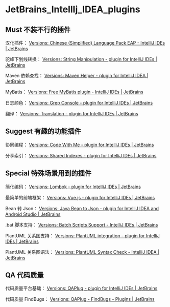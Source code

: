 # JetBrains_IntellIj_IDEA_plugins

## Must 不装不行的插件

汉化插件：
[Versions: Chinese (Simplified) Language Pack EAP - IntelliJ IDEs | JetBrains](https://plugins.jetbrains.com/plugin/13710-chinese-simplified-language-pack-eap/versions)

驼峰下划线转换：
[Versions: String Manipulation - plugin for IntelliJ IDEs | JetBrains](https://plugins.jetbrains.com/plugin/2162-string-manipulation/versions)

Maven 依赖查找：
[Versions: Maven Helper - plugin for IntelliJ IDEA | JetBrains](https://plugins.jetbrains.com/plugin/7179-maven-helper/versions)

MyBatis：
[Versions: Free MyBatis plugin - IntelliJ IDEs | JetBrains](https://plugins.jetbrains.com/plugin/8321-free-mybatis-plugin/versions)

日志颜色：
[Versions: Grep Console - plugin for IntelliJ IDEs | JetBrains](https://plugins.jetbrains.com/plugin/7125-grep-console/versions)

翻译：
[Versions: Translation - plugin for IntelliJ IDEs | JetBrains](https://plugins.jetbrains.com/plugin/8579-translation/versions)


## Suggest 有趣的功能插件

协同编程：
[Versions: Code With Me - plugin for IntelliJ IDEs | JetBrains](https://plugins.jetbrains.com/plugin/14896-code-with-me/versions)

分享索引：
[Versions: Shared Indexes - plugin for IntelliJ IDEs | JetBrains](https://plugins.jetbrains.com/plugin/14437-shared-indexes/versions)


## Special 特殊场景用到的插件

简化编码：
[Versions: Lombok - plugin for IntelliJ IDEs | JetBrains](https://plugins.jetbrains.com/plugin/6317-lombok/versions)

最简单的前端框架：
[Versions: Vue.js - plugin for IntelliJ IDEs | JetBrains](https://plugins.jetbrains.com/plugin/9442-vue-js/versions)

Bean 转 Json：
[Versions: Java Bean to Json - plugin for IntelliJ IDEA and Android Studio | JetBrains](https://plugins.jetbrains.com/plugin/10336-java-bean-to-json/versions)

.bat 脚本支持：
[Versions: Batch Scripts Support - IntelliJ IDEs | JetBrains](https://plugins.jetbrains.com/plugin/265-batch-scripts-support/versions)

PlantUML 关系图支持：
[Versions: PlantUML integration - plugin for IntelliJ IDEs | JetBrains](https://plugins.jetbrains.com/plugin/7017-plantuml-integration/versions)

PlantUML 关系图语法：
[Versions: PlantUML Syntax Check - IntelliJ IDEA | JetBrains](https://plugins.jetbrains.com/plugin/7166-plantuml-syntax-check/versions)


## QA 代码质量

代码质量平台基础：
[Versions: QAPlug - plugin for IntelliJ IDEs | JetBrains](https://plugins.jetbrains.com/plugin/4594-qaplug/versions)

代码质量 FindBugs：
[Versions: QAPlug - FindBugs - Plugins | JetBrains](https://plugins.jetbrains.com/plugin/4597-qaplug--findbugs/versions)
